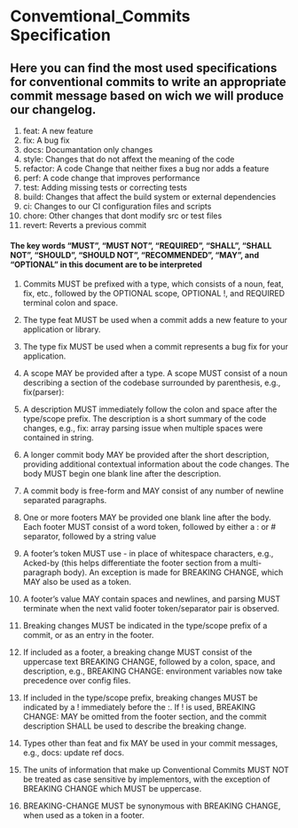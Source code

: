 # Convemtional_Commits Specification 

## Here you can find the most used specifications for conventional commits to write an appropriate commit message based on wich we will produce our changelog.

1) feat: A new feature
2) fix: A bug fix
3) docs: Documantation only changes 
4) style: Changes that do not affext the meaning of the code
5) refactor: A code Change that neither fixes a bug nor adds a feature 
6) perf: A code change that improves performance
7) test: Adding missing tests or correcting tests
8) build: Changes that affect the build system or external dependencies
9) ci: Changes to our CI configuration files and scripts
10) chore: Other changes that dont modify src or test files
11) revert: Reverts a previous commit

#### The key words “MUST”, “MUST NOT”, “REQUIRED”, “SHALL”, “SHALL NOT”, “SHOULD”, “SHOULD NOT”, “RECOMMENDED”, “MAY”, and “OPTIONAL” in this document are to be interpreted

1)  Commits MUST be prefixed with a type, which consists of a noun, feat, fix, etc., followed by the OPTIONAL scope, OPTIONAL !, and REQUIRED terminal colon and space.

2) The type feat MUST be used when a commit adds a new feature to your application or library.

3) The type fix MUST be used when a commit represents a bug fix for your application.
4) A scope MAY be provided after a type. A scope MUST consist of a noun describing a section of the codebase surrounded by parenthesis, e.g., fix(parser):
5) A description MUST immediately follow the colon and space after the type/scope prefix. The description is a short summary of the code changes, e.g., fix: array parsing issue when multiple spaces were contained in string.
6) A longer commit body MAY be provided after the short description, providing additional contextual information about the code changes. The body MUST begin one blank line after the description.
7) A commit body is free-form and MAY consist of any number of newline separated paragraphs.
8) One or more footers MAY be provided one blank line after the body. Each footer MUST consist of a word token, followed by either a :<space> or <space># separator, followed by a string value
9) A footer’s token MUST use - in place of whitespace characters, e.g., Acked-by (this helps differentiate the footer section from a multi-paragraph body). An exception is made for BREAKING CHANGE, which MAY also be used as a token.
10) A footer’s value MAY contain spaces and newlines, and parsing MUST terminate when the next valid footer token/separator pair is observed.
11) Breaking changes MUST be indicated in the type/scope prefix of a commit, or as an entry in the footer.
12) If included as a footer, a breaking change MUST consist of the uppercase text BREAKING CHANGE, followed by a colon, space, and description, e.g., BREAKING CHANGE: environment variables now take precedence over config files.
13) If included in the type/scope prefix, breaking changes MUST be indicated by a ! immediately before the :. If ! is used, BREAKING CHANGE: MAY be omitted from the footer section, and the commit description SHALL be used to describe the breaking change.
14) Types other than feat and fix MAY be used in your commit messages, e.g., docs: update ref docs.
15) The units of information that make up Conventional Commits MUST NOT be treated as case sensitive by implementors, with the exception of BREAKING CHANGE which MUST be uppercase.
16) BREAKING-CHANGE MUST be synonymous with BREAKING CHANGE, when used as a token in a footer.
